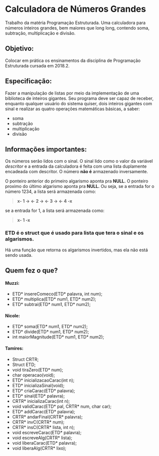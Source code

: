 # Calculadora de Números Grandes
Trabalho da matéria Programação Estruturada. Uma calculadora para números inteiros grandes, bem maiores que long long, contendo soma, subtração, multiplicação e divisão.
## Objetivo:
Colocar em prática os ensinamentos da disciplina de Programação Estruturada cursada em 2018.2.
## Especificação:
Fazer a manipulação de listas por meio da implementação de uma biblioteca de inteiros gigantes.
Seu programa deve ser capaz de receber, enquanto qualquer usuário do sistema quiser, dois inteiros gigantes com sinal e realizar as quatro operações matemáticas básicas, a saber:
+ soma
+ subtração
+ multiplicação
+ divisão

## Informações importantes:
Os números serão lidos com o sinal. O sinal lido como o valor da variável _descritor_ e a entrada da calculadora é feita com uma lista duplamente encadeada com descritor.
O número **não é** armazenado inversamente.

O ponteiro anterior do primeiro algarismo aponta pra **NULL.**
O ponteiro proximo do último algarismo aponta pra **NULL.**
Ou seja, se a entrada for o número 1234, a lista será armazenada como:

> **x- 1 -> <- 2 -> <- 3 -> <- 4 -x**

se a entrada for 1, a lista será armazenada como:
> **x- 1 -x**

### ETD é o struct que é usado para lista que tera o sinal e os algarismos.

Há uma função que retorna os algarismos invertidos, mas ela não está sendo usada.

## Quem fez o que?

#### Muzzi:
+ ETD* insereComeco(ETD* palavra, int num);
+ ETD* multiplica(ETD* num1, ETD* num2);
+ ETD* subtrai(ETD* num1, ETD* num2);

#### Nicole:
+ ETD* soma(ETD* num1, ETD* num2);
+ ETD* divide(ETD* num1, ETD* num2);
+ int maiorMagnitude(ETD* num1, ETD* num2);

#### Tamires:
+ Struct CRTR;
+ Struct ETD;
+ void tiraZero(ETD* num);
+ char operacao(void);
+ ETD* inicializacaoCarac(int n);
+ ETD* inicializaSinal(void);
+ ETD* criaCarac(ETD* palavra);
+ ETD* sinal(ETD* palavra);
+ CRTR* inicializaCarac(int n);
+ void validCarac(ETD* pal, CRTR* num, char car);
+ ETD* addCarac(ETD* palavra);
+ CRTR* andarFinal(CRTR* palavra);
+ CRTR* invC(CRTR* num);
+ CRTR* insC(CRTR* lista, int n);
+ void escreveCarac(ETD* palavra);
+ void escreveAlg(CRTR* lista);
+ void liberaCarac(ETD* palavra);
+ void liberaAlg(CRTR* lixo);

